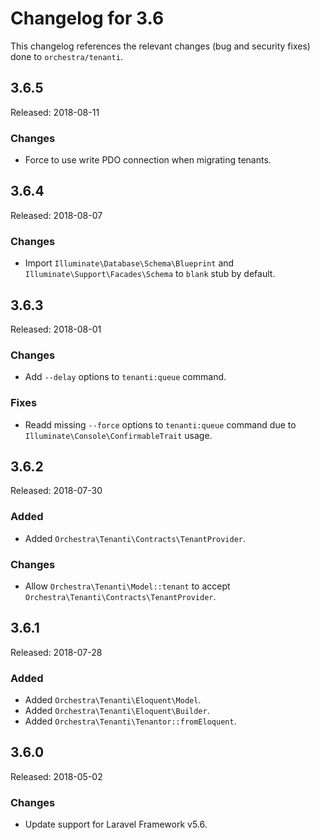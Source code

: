# Changelog for 3.6

This changelog references the relevant changes (bug and security fixes) done to `orchestra/tenanti`.

## 3.6.5

Released: 2018-08-11

### Changes

* Force to use write PDO connection when migrating tenants.

## 3.6.4

Released: 2018-08-07

### Changes

* Import `Illuminate\Database\Schema\Blueprint` and `Illuminate\Support\Facades\Schema` to `blank` stub by default.

## 3.6.3

Released: 2018-08-01

### Changes

* Add `--delay` options to `tenanti:queue` command.

### Fixes

* Readd missing `--force` options to `tenanti:queue` command due to `Illuminate\Console\ConfirmableTrait` usage.

## 3.6.2

Released: 2018-07-30

### Added

* Added `Orchestra\Tenanti\Contracts\TenantProvider`.

### Changes

* Allow `Orchestra\Tenanti\Model::tenant` to accept `Orchestra\Tenanti\Contracts\TenantProvider`.

## 3.6.1

Released: 2018-07-28

### Added

* Added `Orchestra\Tenanti\Eloquent\Model`.
* Added `Orchestra\Tenanti\Eloquent\Builder`.
* Added `Orchestra\Tenanti\Tenantor::fromEloquent`.

## 3.6.0

Released: 2018-05-02

### Changes

* Update support for Laravel Framework v5.6.
